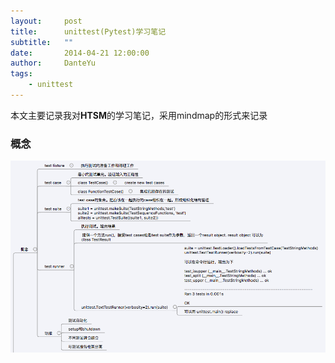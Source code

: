 ```yaml
---
layout:     post
title:      unittest(Pytest)学习笔记
subtitle:   ""
date:       2014-04-21 12:00:00
author:     DanteYu
tags:
    - unittest
---
```


本文主要记录我对**HTSM**的学习笔记，采用mindmap的形式来记录

### 概念

![概念](https://github.com/DanteYu/DanteYu.github.io/blob/master/_posts/images/unittest1.png)
